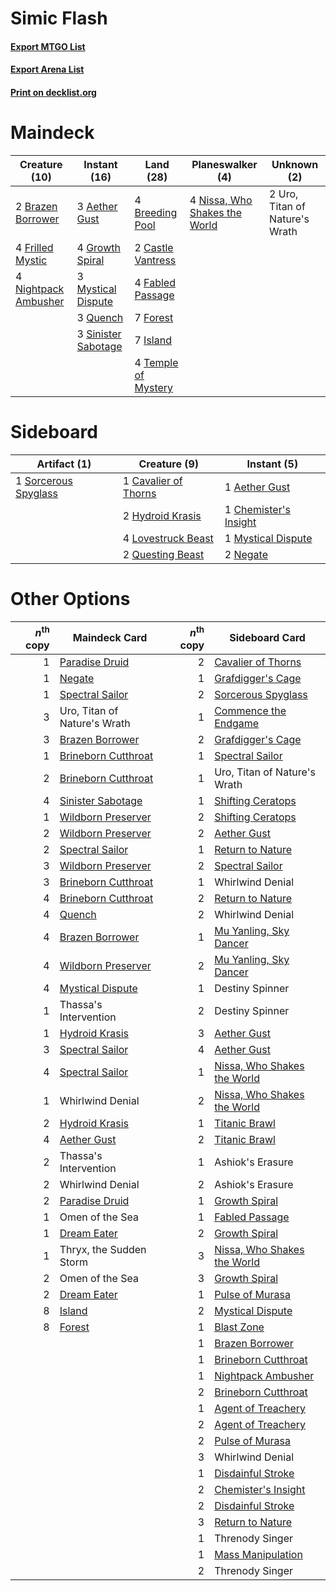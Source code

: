 # Simic Flash

#### [Export MTGO List](../collection/Simic%20Flash/Simic%20Flash.txt)
#### [Export Arena List](../collection/Simic%20Flash/Simic%20Flash_arena.txt)
#### [Print on decklist.org](http://decklist.org/?deckmain=3%09Aether%20Gust%0A2%09Brazen%20Borrower%0A4%09Breeding%20Pool%0A2%09Castle%20Vantress%0A4%09Fabled%20Passage%0A7%09Forest%0A4%09Frilled%20Mystic%0A4%09Growth%20Spiral%0A7%09Island%0A3%09Mystical%20Dispute%0A4%09Nightpack%20Ambusher%0A4%09Nissa,%20Who%20Shakes%20the%20World%0A3%09Quench%0A3%09Sinister%20Sabotage%0A4%09Temple%20of%20Mystery%0A2%09Uro,%20Titan%20of%20Nature's%20Wrath&deckside=1%09Aether%20Gust%0A1%09Cavalier%20of%20Thorns%0A1%09Chemister's%20Insight%0A2%09Hydroid%20Krasis%0A4%09Lovestruck%20Beast%0A1%09Mystical%20Dispute%0A2%09Negate%0A2%09Questing%20Beast%0A1%09Sorcerous%20Spyglass)
# Maindeck

|                                         Creature (10)                                         |                                         Instant (16)                                         |                                          Land (28)                                           |                                            Planeswalker (4)                                            |         Unknown (2)          |
|-----------------------------------------------------------------------------------------------|----------------------------------------------------------------------------------------------|----------------------------------------------------------------------------------------------|--------------------------------------------------------------------------------------------------------|------------------------------|
|2 [Brazen Borrower](http://gatherer.wizards.com/Pages/Card/Details.aspx?multiverseid=473001)   |3 [Aether Gust](http://gatherer.wizards.com/Pages/Card/Details.aspx?multiverseid=466796)      |4 [Breeding Pool](http://gatherer.wizards.com/Pages/Card/Details.aspx?multiverseid=97088)     |4 [Nissa, Who Shakes the World](http://gatherer.wizards.com/Pages/Card/Details.aspx?multiverseid=461096)|2 Uro, Titan of Nature's Wrath|
|4 [Frilled Mystic](http://gatherer.wizards.com/Pages/Card/Details.aspx?multiverseid=457318)    |4 [Growth Spiral](http://gatherer.wizards.com/Pages/Card/Details.aspx?multiverseid=457322)    |2 [Castle Vantress](http://gatherer.wizards.com/Pages/Card/Details.aspx?multiverseid=473204)  |                                                                                                        |                              |
|4 [Nightpack Ambusher](http://gatherer.wizards.com/Pages/Card/Details.aspx?multiverseid=466939)|3 [Mystical Dispute](http://gatherer.wizards.com/Pages/Card/Details.aspx?multiverseid=473020) |4 [Fabled Passage](http://gatherer.wizards.com/Pages/Card/Details.aspx?multiverseid=473206)   |                                                                                                        |                              |
|                                                                                               |3 [Quench](http://gatherer.wizards.com/Pages/Card/Details.aspx?multiverseid=457192)           |7 [Forest](http://gatherer.wizards.com/Pages/Card/Details.aspx?multiverseid=439860)           |                                                                                                        |                              |
|                                                                                               |3 [Sinister Sabotage](http://gatherer.wizards.com/Pages/Card/Details.aspx?multiverseid=452804)|7 [Island](http://gatherer.wizards.com/Pages/Card/Details.aspx?multiverseid=439857)           |                                                                                                        |                              |
|                                                                                               |                                                                                              |4 [Temple of Mystery](http://gatherer.wizards.com/Pages/Card/Details.aspx?multiverseid=373571)|                                                                                                        |                              |


# Sideboard

|                                         Artifact (1)                                          |                                         Creature (9)                                          |                                          Instant (5)                                           |
|-----------------------------------------------------------------------------------------------|-----------------------------------------------------------------------------------------------|------------------------------------------------------------------------------------------------|
|1 [Sorcerous Spyglass](http://gatherer.wizards.com/Pages/Card/Details.aspx?multiverseid=435407)|1 [Cavalier of Thorns](http://gatherer.wizards.com/Pages/Card/Details.aspx?multiverseid=466921)|1 [Aether Gust](http://gatherer.wizards.com/Pages/Card/Details.aspx?multiverseid=466796)        |
|                                                                                               |2 [Hydroid Krasis](http://gatherer.wizards.com/Pages/Card/Details.aspx?multiverseid=457327)    |1 [Chemister's Insight](http://gatherer.wizards.com/Pages/Card/Details.aspx?multiverseid=452782)|
|                                                                                               |4 [Lovestruck Beast](http://gatherer.wizards.com/Pages/Card/Details.aspx?multiverseid=473127)  |1 [Mystical Dispute](http://gatherer.wizards.com/Pages/Card/Details.aspx?multiverseid=473020)   |
|                                                                                               |2 [Questing Beast](http://gatherer.wizards.com/Pages/Card/Details.aspx?multiverseid=473133)    |2 [Negate](http://gatherer.wizards.com/Pages/Card/Details.aspx?multiverseid=423707)             |


# Other Options

|*n*<sup>th</sup> copy|                                        Maindeck Card                                         |*n*<sup>th</sup> copy|                                            Sideboard Card                                            |
|--------------------:|----------------------------------------------------------------------------------------------|--------------------:|------------------------------------------------------------------------------------------------------|
|                    1|[Paradise Druid](http://gatherer.wizards.com/Pages/Card/Details.aspx?multiverseid=461098)     |                    2|[Cavalier of Thorns](http://gatherer.wizards.com/Pages/Card/Details.aspx?multiverseid=466921)         |
|                    1|[Negate](http://gatherer.wizards.com/Pages/Card/Details.aspx?multiverseid=423707)             |                    1|[Grafdigger's Cage](http://gatherer.wizards.com/Pages/Card/Details.aspx?multiverseid=278452)          |
|                    1|[Spectral Sailor](http://gatherer.wizards.com/Pages/Card/Details.aspx?multiverseid=466830)    |                    2|[Sorcerous Spyglass](http://gatherer.wizards.com/Pages/Card/Details.aspx?multiverseid=435407)         |
|                    3|Uro, Titan of Nature's Wrath                                                                  |                    1|[Commence the Endgame](http://gatherer.wizards.com/Pages/Card/Details.aspx?multiverseid=460972)       |
|                    3|[Brazen Borrower](http://gatherer.wizards.com/Pages/Card/Details.aspx?multiverseid=473001)    |                    2|[Grafdigger's Cage](http://gatherer.wizards.com/Pages/Card/Details.aspx?multiverseid=278452)          |
|                    1|[Brineborn Cutthroat](http://gatherer.wizards.com/Pages/Card/Details.aspx?multiverseid=466804)|                    1|[Spectral Sailor](http://gatherer.wizards.com/Pages/Card/Details.aspx?multiverseid=466830)            |
|                    2|[Brineborn Cutthroat](http://gatherer.wizards.com/Pages/Card/Details.aspx?multiverseid=466804)|                    1|Uro, Titan of Nature's Wrath                                                                          |
|                    4|[Sinister Sabotage](http://gatherer.wizards.com/Pages/Card/Details.aspx?multiverseid=452804)  |                    1|[Shifting Ceratops](http://gatherer.wizards.com/Pages/Card/Details.aspx?multiverseid=466948)          |
|                    1|[Wildborn Preserver](http://gatherer.wizards.com/Pages/Card/Details.aspx?multiverseid=473144) |                    2|[Shifting Ceratops](http://gatherer.wizards.com/Pages/Card/Details.aspx?multiverseid=466948)          |
|                    2|[Wildborn Preserver](http://gatherer.wizards.com/Pages/Card/Details.aspx?multiverseid=473144) |                    2|[Aether Gust](http://gatherer.wizards.com/Pages/Card/Details.aspx?multiverseid=466796)                |
|                    2|[Spectral Sailor](http://gatherer.wizards.com/Pages/Card/Details.aspx?multiverseid=466830)    |                    1|[Return to Nature](http://gatherer.wizards.com/Pages/Card/Details.aspx?multiverseid=461102)           |
|                    3|[Wildborn Preserver](http://gatherer.wizards.com/Pages/Card/Details.aspx?multiverseid=473144) |                    2|[Spectral Sailor](http://gatherer.wizards.com/Pages/Card/Details.aspx?multiverseid=466830)            |
|                    3|[Brineborn Cutthroat](http://gatherer.wizards.com/Pages/Card/Details.aspx?multiverseid=466804)|                    1|Whirlwind Denial                                                                                      |
|                    4|[Brineborn Cutthroat](http://gatherer.wizards.com/Pages/Card/Details.aspx?multiverseid=466804)|                    2|[Return to Nature](http://gatherer.wizards.com/Pages/Card/Details.aspx?multiverseid=461102)           |
|                    4|[Quench](http://gatherer.wizards.com/Pages/Card/Details.aspx?multiverseid=457192)             |                    2|Whirlwind Denial                                                                                      |
|                    4|[Brazen Borrower](http://gatherer.wizards.com/Pages/Card/Details.aspx?multiverseid=473001)    |                    1|[Mu Yanling, Sky Dancer](http://gatherer.wizards.com/Pages/Card/Details.aspx?multiverseid=466822)     |
|                    4|[Wildborn Preserver](http://gatherer.wizards.com/Pages/Card/Details.aspx?multiverseid=473144) |                    2|[Mu Yanling, Sky Dancer](http://gatherer.wizards.com/Pages/Card/Details.aspx?multiverseid=466822)     |
|                    4|[Mystical Dispute](http://gatherer.wizards.com/Pages/Card/Details.aspx?multiverseid=473020)   |                    1|Destiny Spinner                                                                                       |
|                    1|Thassa's Intervention                                                                         |                    2|Destiny Spinner                                                                                       |
|                    1|[Hydroid Krasis](http://gatherer.wizards.com/Pages/Card/Details.aspx?multiverseid=457327)     |                    3|[Aether Gust](http://gatherer.wizards.com/Pages/Card/Details.aspx?multiverseid=466796)                |
|                    3|[Spectral Sailor](http://gatherer.wizards.com/Pages/Card/Details.aspx?multiverseid=466830)    |                    4|[Aether Gust](http://gatherer.wizards.com/Pages/Card/Details.aspx?multiverseid=466796)                |
|                    4|[Spectral Sailor](http://gatherer.wizards.com/Pages/Card/Details.aspx?multiverseid=466830)    |                    1|[Nissa, Who Shakes the World](http://gatherer.wizards.com/Pages/Card/Details.aspx?multiverseid=461096)|
|                    1|Whirlwind Denial                                                                              |                    2|[Nissa, Who Shakes the World](http://gatherer.wizards.com/Pages/Card/Details.aspx?multiverseid=461096)|
|                    2|[Hydroid Krasis](http://gatherer.wizards.com/Pages/Card/Details.aspx?multiverseid=457327)     |                    1|[Titanic Brawl](http://gatherer.wizards.com/Pages/Card/Details.aspx?multiverseid=457290)              |
|                    4|[Aether Gust](http://gatherer.wizards.com/Pages/Card/Details.aspx?multiverseid=466796)        |                    2|[Titanic Brawl](http://gatherer.wizards.com/Pages/Card/Details.aspx?multiverseid=457290)              |
|                    2|Thassa's Intervention                                                                         |                    1|Ashiok's Erasure                                                                                      |
|                    2|Whirlwind Denial                                                                              |                    2|Ashiok's Erasure                                                                                      |
|                    2|[Paradise Druid](http://gatherer.wizards.com/Pages/Card/Details.aspx?multiverseid=461098)     |                    1|[Growth Spiral](http://gatherer.wizards.com/Pages/Card/Details.aspx?multiverseid=457322)              |
|                    1|Omen of the Sea                                                                               |                    1|[Fabled Passage](http://gatherer.wizards.com/Pages/Card/Details.aspx?multiverseid=473206)             |
|                    1|[Dream Eater](http://gatherer.wizards.com/Pages/Card/Details.aspx?multiverseid=452788)        |                    2|[Growth Spiral](http://gatherer.wizards.com/Pages/Card/Details.aspx?multiverseid=457322)              |
|                    1|Thryx, the Sudden Storm                                                                       |                    3|[Nissa, Who Shakes the World](http://gatherer.wizards.com/Pages/Card/Details.aspx?multiverseid=461096)|
|                    2|Omen of the Sea                                                                               |                    3|[Growth Spiral](http://gatherer.wizards.com/Pages/Card/Details.aspx?multiverseid=457322)              |
|                    2|[Dream Eater](http://gatherer.wizards.com/Pages/Card/Details.aspx?multiverseid=452788)        |                    1|[Pulse of Murasa](http://gatherer.wizards.com/Pages/Card/Details.aspx?multiverseid=446177)            |
|                    8|[Island](http://gatherer.wizards.com/Pages/Card/Details.aspx?multiverseid=439857)             |                    2|[Mystical Dispute](http://gatherer.wizards.com/Pages/Card/Details.aspx?multiverseid=473020)           |
|                    8|[Forest](http://gatherer.wizards.com/Pages/Card/Details.aspx?multiverseid=439860)             |                    1|[Blast Zone](http://gatherer.wizards.com/Pages/Card/Details.aspx?multiverseid=461171)                 |
|                     |                                                                                              |                    1|[Brazen Borrower](http://gatherer.wizards.com/Pages/Card/Details.aspx?multiverseid=473001)            |
|                     |                                                                                              |                    1|[Brineborn Cutthroat](http://gatherer.wizards.com/Pages/Card/Details.aspx?multiverseid=466804)        |
|                     |                                                                                              |                    1|[Nightpack Ambusher](http://gatherer.wizards.com/Pages/Card/Details.aspx?multiverseid=466939)         |
|                     |                                                                                              |                    2|[Brineborn Cutthroat](http://gatherer.wizards.com/Pages/Card/Details.aspx?multiverseid=466804)        |
|                     |                                                                                              |                    1|[Agent of Treachery](http://gatherer.wizards.com/Pages/Card/Details.aspx?multiverseid=466797)         |
|                     |                                                                                              |                    2|[Agent of Treachery](http://gatherer.wizards.com/Pages/Card/Details.aspx?multiverseid=466797)         |
|                     |                                                                                              |                    2|[Pulse of Murasa](http://gatherer.wizards.com/Pages/Card/Details.aspx?multiverseid=446177)            |
|                     |                                                                                              |                    3|Whirlwind Denial                                                                                      |
|                     |                                                                                              |                    1|[Disdainful Stroke](http://gatherer.wizards.com/Pages/Card/Details.aspx?multiverseid=420705)          |
|                     |                                                                                              |                    2|[Chemister's Insight](http://gatherer.wizards.com/Pages/Card/Details.aspx?multiverseid=452782)        |
|                     |                                                                                              |                    2|[Disdainful Stroke](http://gatherer.wizards.com/Pages/Card/Details.aspx?multiverseid=420705)          |
|                     |                                                                                              |                    3|[Return to Nature](http://gatherer.wizards.com/Pages/Card/Details.aspx?multiverseid=461102)           |
|                     |                                                                                              |                    1|Threnody Singer                                                                                       |
|                     |                                                                                              |                    1|[Mass Manipulation](http://gatherer.wizards.com/Pages/Card/Details.aspx?multiverseid=457186)          |
|                     |                                                                                              |                    2|Threnody Singer                                                                                       |

